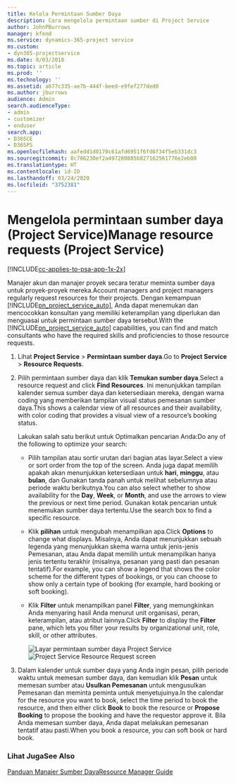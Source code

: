 ```yaml
---
title: Kelola Permintaan Sumber Daya
description: Cara mengelola permintaan sumber di Project Service
author: JohnPBurrows
manager: kfend
ms.service: dynamics-365-project service
ms.custom:
- dyn365-projectservice
ms.date: 8/03/2018
ms.topic: article
ms.prod: ''
ms.technology: ''
ms.assetid: a677c335-ae7b-444f-beed-e9fef277ded0
ms.author: jburrows
audience: Admin
search.audienceType:
- admin
- customizer
- enduser
search.app:
- D365CE
- D365PS
ms.openlocfilehash: aafedd1d0170c61afd6951f6fd6f34f5eb331dc3
ms.sourcegitcommit: 8c786230ef2a497280885b827162561776e2eb00
ms.translationtype: HT
ms.contentlocale: id-ID
ms.lasthandoff: 03/24/2020
ms.locfileid: "3752381"
---
```

# <a name="manage-resource-requests-project-service"></a><span data-ttu-id="da688-103">Mengelola permintaan sumber daya (Project Service)</span><span class="sxs-lookup"><span data-stu-id="da688-103">Manage resource requests (Project Service)</span></span>

[!INCLUDE[cc-applies-to-psa-app-1x-2x](../includes/cc-applies-to-psa-app-1x-2x.md)]

<span data-ttu-id="da688-104">Manajer akun dan manajer proyek secara teratur meminta sumber daya untuk proyek-proyek mereka.</span><span class="sxs-lookup"><span data-stu-id="da688-104">Account managers and project managers regularly request resources for their projects.</span></span> <span data-ttu-id="da688-105">Dengan kemampuan [!INCLUDE[pn_project_service_auto](../includes/pn-project-service-auto.md)], Anda dapat menemukan dan mencocokkan konsultan yang memiliki keterampilan yang diperlukan dan menguasai untuk permintaan sumber daya tersebut.</span><span class="sxs-lookup"><span data-stu-id="da688-105">With the [!INCLUDE[pn_project_service_auto](../includes/pn-project-service-auto.md)] capabilities, you can find and match consultants who have the required skills and proficiencies to those resource requests.</span></span>  
  
1. <span data-ttu-id="da688-106">Lihat **Project Service** > **Permintaan sumber daya**.</span><span class="sxs-lookup"><span data-stu-id="da688-106">Go to **Project Service** > **Resource Requests**.</span></span>  
  
2. <span data-ttu-id="da688-107">Pilih permintaan sumber daya dan klik **Temukan sumber daya**.</span><span class="sxs-lookup"><span data-stu-id="da688-107">Select a resource request and click **Find Resources**.</span></span> <span data-ttu-id="da688-108">Ini menunjukkan tampilan kalender semua sumber daya dan ketersediaan mereka, dengan warna coding yang memberikan tampilan visual status pemesanan sumber daya.</span><span class="sxs-lookup"><span data-stu-id="da688-108">This shows a calendar view of all resources and their availability, with color coding that provides a visual view of a resource’s booking status.</span></span>  
  
    <span data-ttu-id="da688-109">Lakukan salah satu berikut untuk Optimalkan pencarian Anda:</span><span class="sxs-lookup"><span data-stu-id="da688-109">Do any of the following to optimize your search:</span></span>  
  
   -   <span data-ttu-id="da688-110">Pilih tampilan atau sortir urutan dari bagian atas layar.</span><span class="sxs-lookup"><span data-stu-id="da688-110">Select a view or sort order from the top of the screen.</span></span> <span data-ttu-id="da688-111">Anda juga dapat memilih apakah akan menunjukkan ketersediaan untuk **hari**, **minggu**, atau **bulan**, dan Gunakan tanda panah untuk melihat sebelumnya atau periode waktu berikutnya.</span><span class="sxs-lookup"><span data-stu-id="da688-111">You can also select whether to show availability for the **Day**, **Week**, or **Month**, and use the arrows to view the previous or next time period.</span></span> <span data-ttu-id="da688-112">Gunakan kotak pencarian untuk menemukan sumber daya tertentu.</span><span class="sxs-lookup"><span data-stu-id="da688-112">Use the search box to find a specific resource.</span></span>  
  
   -   <span data-ttu-id="da688-113">Klik **pilihan** untuk mengubah menampilkan apa.</span><span class="sxs-lookup"><span data-stu-id="da688-113">Click **Options** to change what displays.</span></span> <span data-ttu-id="da688-114">Misalnya, Anda dapat menunjukkan sebuah legenda yang menunjukkan skema warna untuk jenis-jenis Pemesanan, atau Anda dapat memilih untuk menampilkan hanya jenis tertentu terakhir (misalnya, pesanan yang pasti dan pesanan tentatif).</span><span class="sxs-lookup"><span data-stu-id="da688-114">For example, you can show a legend that shows the color scheme for the different types of bookings, or you can choose to show only a certain type of booking (for example, hard booking or soft booking).</span></span>  
  
   -   <span data-ttu-id="da688-115">Klik **Filter** untuk menampilkan panel **Filter**, yang memungkinkan Anda menyaring hasil Anda menurut unit organisasi, peran, keterampilan, atau atribut lainnya.</span><span class="sxs-lookup"><span data-stu-id="da688-115">Click **Filter** to display the **Filter** pane, which lets you filter your results by organizational unit, role, skill, or other attributes.</span></span>  
  
       <span data-ttu-id="da688-116">![Layar permintaan sumber daya Project Service](../project-service/media/project-service-resource-request-screen.png "Layar permintaan sumber daya Project Service")</span><span class="sxs-lookup"><span data-stu-id="da688-116">![Project Service Resource Request screen](../project-service/media/project-service-resource-request-screen.png "Project Service Resource Request screen")</span></span>  
  
3. <span data-ttu-id="da688-117">Dalam kalender untuk sumber daya yang Anda ingin pesan, pilih periode waktu untuk memesan sumber daya, dan kemudian klik **Pesan** untuk memesan sumber atau **Usulkan Pemesanan** untuk mengusulkan Pemesanan dan meminta peminta untuk menyetujuinya.</span><span class="sxs-lookup"><span data-stu-id="da688-117">In the calendar for the resource you want to book, select the time period to book the resource, and then either click **Book** to book the resource or **Propose Booking** to propose the booking and have the requestor approve it.</span></span> <span data-ttu-id="da688-118">Bila Anda memesan sumber daya, Anda dapat melakukan pemesanan tentatif atau pasti.</span><span class="sxs-lookup"><span data-stu-id="da688-118">When you book a resource, you can soft book or hard book.</span></span>  
  
### <a name="see-also"></a><span data-ttu-id="da688-119">Lihat Juga</span><span class="sxs-lookup"><span data-stu-id="da688-119">See Also</span></span>  
 [<span data-ttu-id="da688-120">Panduan Manajer Sumber Daya</span><span class="sxs-lookup"><span data-stu-id="da688-120">Resource Manager Guide</span></span>](../project-service/resource-manager-guide.md)
